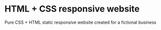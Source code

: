 # HTML + CSS responsive website
Pure CSS + HTML static responsive website created for a fictional business
